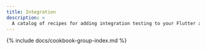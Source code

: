 ```yaml
---
title: Integration
description: >
  A catalog of recipes for adding integration testing to your Flutter app.
---
```


{% include docs/cookbook-group-index.md %}
